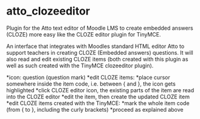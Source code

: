 # atto_clozeeditor
Plugin for the Atto text editor of Moodle LMS to create embedded answers (CLOZE) more easy like the CLOZE editor plugin for TinyMCE.

An interface that integrates with Moodles standard HTML editor Atto to support teachers in creating CLOZE (Embedded answers) questions.
It will also read and edit existing CLOZE items (both created with this plugin as well as such created with the TinyMCE clozeeditor plugin).

*icon: question (question mark)
*edit CLOZE items:
  *place cursor somewhere inside the item code, i.e. between { and }, the icon gets highlighted
  *click CLOZE editor icon, the existing parts of the item are read into the CLOZE editor
  *edit the item, then create the updated CLOZE item
*edit CLOZE items created with the TinyMCE:
  *mark the whole item code (from { to }, including the curly brackets)
  *proceed as explained above